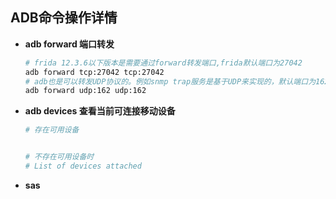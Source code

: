 ## ADB命令操作详情
- **adb forward 端口转发**
    ```bash
    # frida 12.3.6以下版本是需要通过forward转发端口,frida默认端口为27042
    adb forward tcp:27042 tcp:27042
    # adb也是可以转发UDP协议的。例如snmp trap服务是基于UDP来实现的，默认端口为162
    adb forward udp:162 udp:162
    ```
- **adb devices 查看当前可连接移动设备**
    ```bash
    # 存在可用设备
    
    
    # 不存在可用设备时
    # List of devices attached
    ```
    
- **sas**